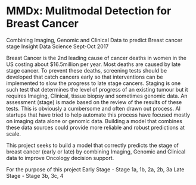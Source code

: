 # MMDx: Mulitmodal Detection for Breast Cancer
Combining Imaging, Genomic and Clinical Data to predict Breast cancer stage
Insight Data Science Sept-Oct 2017

Breast Cancer is the 2nd leading cause of cancer deaths in women in the US costing about $16.5million per year. Most deaths are caused by late stage cancer. To prevent these deaths, screening tests should be developed that catch cancers early so that interventions can be implemented to slow the progress to late stage cancers. Staging is one such test that determines the level of progress of an existing tumour but it requires Imaging, Clinical, tissue biopsy and sometimes genomic data. An assessment (stage) is made based on the review of the results of these tests. This is obviously a cumbersome and often drawn out process. AI startups that have tried to help automate this process have focused mostly on imaging data alone or genomic data. Building a model that combines these data sources could provide more reliable and robust predictions at scale.

This project seeks to build a model that correctly predicts the stage of breast cancer (early or late) by combining Imaging, Genomic and Clinical data to improve Oncology decision support.

For the purpose of this project
Early Stage - Stage 1a, 1b, 2a, 2b, 3a
Late Stage - Stage 3b, 3c, 4

